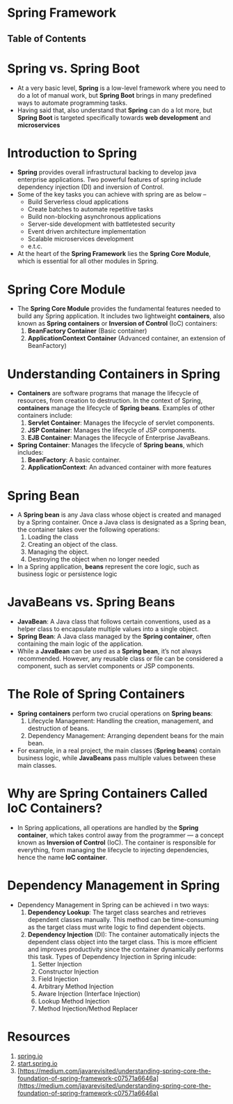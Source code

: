 # Spring Framework

## Table of Contents

# Spring vs. Spring Boot

- At a very basic level, **Spring** is a low-level framework where you need to do a lot of manual work, but **Spring Boot** brings in many predefined ways to automate programming tasks.
- Having said that, also understand that **Spring** can do a lot more, but **Spring Boot** is targeted specifically towards **web development** and **microservices**

# Introduction to Spring

- **Spring** provides overall infrastructural backing to develop java enterprise applications. Two powerful features of spring include dependency injection (DI) and inversion of Control.
- Some of the key tasks you can achieve with spring are as below –
  - Build Serverless cloud applications
  - Create batches to automate repetitive tasks
  - Build non-blocking asynchronous applications
  - Server-side development with battletested security
  - Event driven architecture implementation
  - Scalable microservices development
  - e.t.c.
- At the heart of the **Spring Framework** lies the **Spring Core Module**, which is essential for all other modules in Spring.

# Spring Core Module

- The **Spring Core Module** provides the fundamental features needed to build any Spring application. It includes two lightweight **containers**, also known as **Spring containers** or **Inversion of Control** (IoC) containers:
  1. **BeanFactory Container** (Basic container)
  2. **ApplicationContext Container** (Advanced container, an extension of BeanFactory)

# Understanding Containers in Spring

- **Containers** are software programs that manage the lifecycle of resources, from creation to destruction. In the context of Spring, **containers** manage the lifecycle of **Spring beans**. Examples of other containers include:
  1. **Servlet Container**: Manages the lifecycle of servlet components.
  2. **JSP Container**: Manages the lifecycle of JSP components.
  3. **EJB Container**: Manages the lifecycle of Enterprise JavaBeans.
- **Spring Container**: Manages the lifecycle of **Spring beans**, which includes:
  1. **BeanFactory**: A basic container.
  2. **ApplicationContext**: An advanced container with more features

# Spring Bean

- A **Spring bean** is any Java class whose object is created and managed by a Spring container. Once a Java class is designated as a Spring bean, the container takes over the following operations:
  1. Loading the class
  2. Creating an object of the class.
  3. Managing the object.
  4. Destroying the object when no longer needed
- In a Spring application, **beans** represent the core logic, such as business logic or persistence logic

# JavaBeans vs. Spring Beans

- **JavaBean**: A Java class that follows certain conventions, used as a helper class to encapsulate multiple values into a single object.
- **Spring Bean**: A Java class managed by the **Spring container**, often containing the main logic of the application.
- While a **JavaBean** can be used as a **Spring bean**, it’s not always recommended. However, any reusable class or file can be considered a component, such as servlet components or JSP components.

# The Role of Spring Containers

- **Spring containers** perform two crucial operations on **Spring beans**:
  1. Lifecycle Management: Handling the creation, management, and destruction of beans.
  2. Dependency Management: Arranging dependent beans for the main bean.
- For example, in a real project, the main classes (**Spring beans**) contain business logic, while **JavaBeans** pass multiple values between these main classes.

# Why are Spring Containers Called IoC Containers?

- In Spring applications, all operations are handled by the **Spring container**, which takes control away from the programmer — a concept known as **Inversion of Control** (IoC). The container is responsible for everything, from managing the lifecycle to injecting dependencies, hence the name **IoC container**.

# Dependency Management in Spring

- Dependency Management in Spring can be achieved i n two ways:
  1. **Dependency Lookup**: The target class searches and retrieves dependent classes manually. This method can be time-consuming as the target class must write logic to find dependent objects.
  2. **Dependency Injection** (DI): The container automatically injects the dependent class object into the target class. This is more efficient and improves productivity since the container dynamically performs this task. Types of Dependency Injection in Spring inlcude:
     1. Setter Injection
     2. Constructor Injection
     3. Field Injection
     4. Arbitrary Method Injection
     5. Aware Injection (Interface Injection)
     6. Lookup Method Injection
     7. Method Injection/Method Replacer

# Resources

1. [spring.io](https://spring.io/)
2. [start.spring.io](https://start.spring.io/)
3. [https://medium.com/javarevisited/understanding-spring-core-the-foundation-of-spring-framework-c07571a6646a](https://medium.com/javarevisited/understanding-spring-core-the-foundation-of-spring-framework-c07571a6646a)
